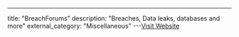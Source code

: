 ---
title: "BreachForums"
description: "Breaches, Data leaks, databases and more"
external_category: "Miscellaneous"
---[Visit Website](https://breachforums.st/)

